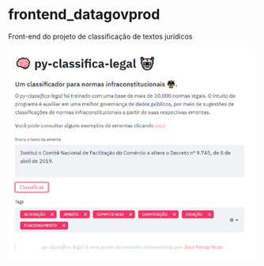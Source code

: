 # frontend_datagovprod
Front-end do projeto de classificação de textos jurídicos


![frontned](/imgs/frontend.png "Frontend")
